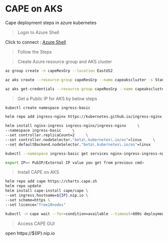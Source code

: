 # CAPE on AKS
Cape deployment steps in azure kubernetes

> Login to Azure Shell

Click to connect : [Azure Shell](https://shell.azure.com/)

> Follow the Steps 

> Create Azure resource group and AKS cluster
```bash
az group create -n capeResGrp --location EastUS2

az aks create --resource-group capeResGrp --name capeakscluzter -s Standard_B2ms --vm-set-type VirtualMachineScaleSets --node-count 1 --enable-cluster-autoscaler --min-count 1 --max-count 2

az aks get-credentials --resource-group capeResGrp --name capeakscluzter 
```

> Get a Public IP for AKS by below steps

```bash
kubectl create namespace ingress-basic

helm repo add ingress-nginx https://kubernetes.github.io/ingress-nginx

helm install nginx-ingress ingress-nginx/ingress-nginx     \
--namespace ingress-basic     \
--set controller.replicaCount=2     \
--set controller.nodeSelector."beta\.kubernetes\.io/os"=linux     \
--set defaultBackend.nodeSelector."beta\.kubernetes\.io/os"=linux

kubectl --namespace ingress-basic get services nginx-ingress-ingress-nginx-controller

export IP=< PubIP/External IP value you get from previous cmd>

```

> Install CAPE on AKS

```bash
helm repo add cape https://charts.cape.sh
helm repo update
helm install cape-install cape/cape \
--set ingress.hostname=${IP}.nip.io \
--set scheme=https \
--set licence="free10nodes"

kubectl -n cape wait --for=condition=available --timeout=600s deployment/web

```
> Access CAPE GUI

open https://${IP}.nip.io
